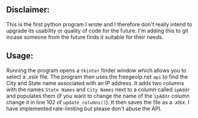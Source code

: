 ## Disclaimer:
This is the first python program I wrote and I therefore don't really intend to upgrade
its usability or quality of code for the future. I'm adding this to git incase someone
from the future finds it suitable for their needs.

## Usage:
Running the program opens a `tkinter` finder window which allows you to select a *.xslx*
file. The program then uses the freegeoip.net `api` to find the City and State name associated
with an IP address. It adds two columns with the names `State Names` and `City Names`
next to a column called `ipAddr` and populates them (if you want to change the name
of the `ipAddr` column change it in line 102 of `update_columns()`). It then saves
the file as a *.xlsx*. I have implemented rate-limiting but please don't abuse the API.

